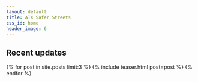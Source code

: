 ```yaml
---
layout: default
title: ATX Safer Streets
css_id: home
header_image: 6
---
```



## Recent updates

{% for post in site.posts limit:3 %}
  {% include teaser.html post=post %}
{% endfor %}
